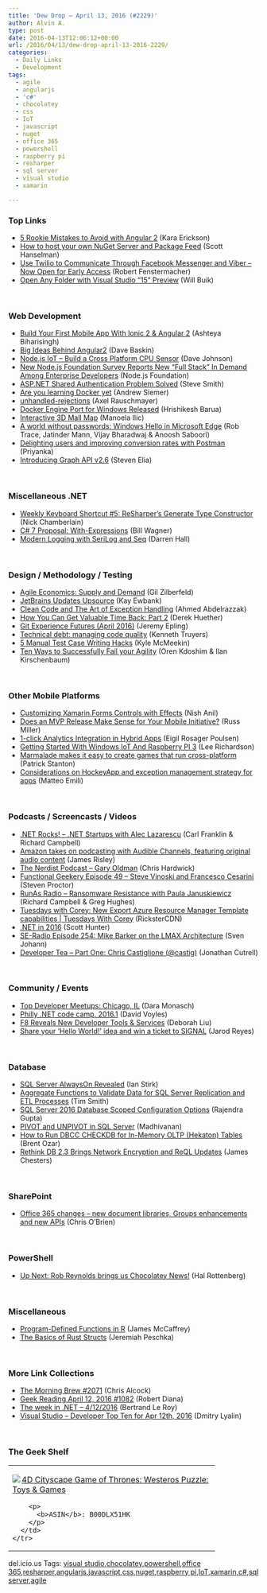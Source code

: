 ```yaml
---
title: 'Dew Drop – April 13, 2016 (#2229)'
author: Alvin A.
type: post
date: 2016-04-13T12:06:12+00:00
url: /2016/04/13/dew-drop-april-13-2016-2229/
categories:
  - Daily Links
  - Development
tags:
  - agile
  - angularjs
  - 'c#'
  - chocolatey
  - css
  - IoT
  - javascript
  - nuget
  - office 365
  - powershell
  - raspberry pi
  - resharper
  - sql server
  - visual studio
  - xamarin

---
```

### <a name="top"></a>Top Links

  * <a href="http://angularjs.blogspot.com/2016/04/5-rookie-mistakes-to-avoid-with-angular.html" target="_blank">5 Rookie Mistakes to Avoid with Angular 2</a> (Kara Erickson)
  * <a href="http://feeds.hanselman.com/~/149097924/0/scotthanselman~How-to-host-your-own-NuGet-Server-and-Package-Feed.aspx" target="_blank">How to host your own NuGet Server and Package Feed</a> (Scott Hanselman)
  * <a href="http://twilioinc.wpengine.com/2016/04/twilio-announces-integration-with-facebook-messenger-and-viber.html" target="_blank">Use Twilio to Communicate Through Facebook Messenger and Viber – Now Open for Early Access</a> (Robert Fenstermacher)
  * <a href="https://blogs.msdn.microsoft.com/visualstudio/2016/04/12/open-any-folder-with-visual-studio-15-preview/" target="_blank">Open Any Folder with Visual Studio “15” Preview</a> (Will Buik)

&nbsp;

### <a name="web"></a>Web Development

  * <a href="http://gonehybrid.com/build-your-first-mobile-app-with-ionic-2-angular-2/" target="_blank">Build Your First Mobile App With Ionic 2 & Angular 2</a> (Ashteya Biharisingh)
  * <a href="http://www.wintellect.com/devcenter/dbaskin/big-ideas-behind-angular2" target="_blank">Big Ideas Behind Angular2</a> (Dave Baskin)
  * <a href="http://thisdavej.com/node-js-iot-build-a-cross-platform-cpu-sensor/" target="_blank">Node.js IoT – Build a Cross Platform CPU Sensor</a> (Dave Johnson)
  * <a href="https://nodejs.org/en/blog/announcements/nodejs-foundation-survey" target="_blank">New Node.js Foundation Survey Reports New “Full Stack” In Demand Among Enterprise Developers</a> (Node.js Foundation)
  * <a href="http://ardalis.com/asp-net-shared-authentication-problem-solved" target="_blank">ASP.NET Shared Authentication Problem Solved</a> (Steve Smith)
  * <a href="http://feedproxy.google.com/~r/LosTechies/~3/JuCVYZjHvYU/" target="_blank">Are you learning Docker yet</a> (Andrew Siemer)
  * <a href="http://feedproxy.google.com/~r/2ality/~3/PwRE99zLWpY/unhandled-rejections.html" target="_blank">unhandled-rejections</a> (Axel Rauschmayer)
  * <a href="http://www.infoq.com/news/2016/04/docker-windows-port?utm_campaign=infoq_content&utm_source=infoq&utm_medium=feed&utm_term=global" target="_blank">Docker Engine Port for Windows Released</a> (Hrishikesh Barua)
  * <a href="http://feedproxy.google.com/~r/tympanus/~3/9xZhSL4F2WI/" target="_blank">Interactive 3D Mall Map</a> (Manoela Ilic)
  * <a href="http://blogs.windows.com/msedgedev/2016/04/12/a-world-without-passwords-windows-hello-in-microsoft-edge/?WT.mc_id=DX_MVP4025064" target="_blank">A world without passwords: Windows Hello in Microsoft Edge</a> (Rob Trace, Jatinder Mann, Vijay Bharadwaj & Anoosh Saboori)
  * <a href="http://blog.getpostman.com/2016/04/12/delighting-users-and-improving-conversion-rates-with-postman/" target="_blank">Delighting users and improving conversion rates with Postman</a> (Priyanka)
  * <a href="https://developers.facebook.com/blog/post/2016/04/12/introducing-graph-api-v26/" target="_blank">Introducing Graph API v2.6</a> (Steven Elia)

&nbsp;

### <a name="dotnet"></a>Miscellaneous .NET

  * <a href="http://buildplease.com/pages/sow-5/" target="_blank">Weekly Keyboard Shortcut #5: ReSharper&#8217;s Generate Type Constructor</a> (Nick Chamberlain)
  * <a href="http://thebillwagner.com/Blog/Item/2016-04-12-C7ProposalWithExpressions" target="_blank">C# 7 Proposal: With-Expressions</a> (Bill Wagner)
  * <a href="http://www.cognim.co.uk/modern-logging-serilog/" target="_blank">Modern Logging with SeriLog and Seq</a> (Darren Hall)

&nbsp;

### <a name="design"></a>Design / Methodology / Testing

  * <a href="http://feedproxy.google.com/~r/gilzilberfeld/~3/1x-OMwowL38/agile-economics-supply-and-demand.html" target="_blank">Agile Economics: Supply and Demand</a> (Gil Zilberfeld)
  * <a href="http://www.i-programmer.info/news/90-tools/9629-jetbrains-updates-upsource.html" target="_blank">JetBrains Updates Upsource</a> (Kay Ewbank)
  * <a href="https://www.toptal.com/qa/clean-code-and-the-art-of-exception-handling" target="_blank">Clean Code and The Art of Exception Handling</a> (Ahmed Abdelrazzak)
  * <a href="http://feedproxy.google.com/~r/LeadingAgile/~3/c_xbaLAd924/" target="_blank">How You Can Get Valuable Time Back: Part 2</a> (Derek Huether)
  * <a href="https://blogs.msdn.microsoft.com/visualstudioalm/2016/04/13/git-experience-futures-april-2016/" target="_blank">Git Experience Futures (April 2016)</a> (Jeremy Epling)
  * <a href="http://feedproxy.google.com/~r/KennethTruyers/~3/AgrIv9QyvYY/" target="_blank">Technical debt: managing code quality</a> (Kenneth Truyers)
  * <a href="https://dzone.com/articles/5-manual-test-case-writing-hacks?utm_medium=feed&utm_source=feedpress.me&utm_campaign=Feed%3A+dzone%2Fagile" target="_blank">5 Manual Test Case Writing Hacks</a> (Kyle McMeekin)
  * <a href="http://www.infoq.com/articles/successfully-fail-agility?utm_campaign=infoq_content&utm_source=infoq&utm_medium=feed&utm_term=global" target="_blank">Ten Ways to Successfully Fail your Agility</a> (Oren Kdoshim & Ilan Kirschenbaum)

&nbsp;

### <a name="mobile"></a>Other Mobile Platforms

  * <a href="https://blog.xamarin.com/customizing-xamarin-forms-controls-with-effects/" target="_blank">Customizing Xamarin.Forms Controls with Effects</a> (Nish Anil)
  * <a href="http://magenic.com/Blog/Post/150/Does-an-MVP-Release-Make-Sense-for-Your-Mobile-Initiative" target="_blank">Does an MVP Release Make Sense for Your Mobile Initiative?</a> (Russ Miller)
  * <a href="http://developer.telerik.com/featured/1-click-analytics-integration-hybrid-apps/" target="_blank">1-click Analytics Integration in Hybrid Apps</a> (Eigil Rosager Poulsen)
  * <a href="http://www.leerichardson.com/2016/04/getting-started-with-windows-iot-and.html" target="_blank">Getting Started With Windows IoT And Raspberry PI 3</a> (Lee Richardson)
  * <a href="https://blogs.windows.com/buildingapps/2016/04/12/marmalade-makes-it-easy-to-create-games-that-run-cross-platform/?WT.mc_id=DX_MVP4025064" target="_blank">Marmalade makes it easy to create games that run cross-platform</a> (Patrick Stanton)
  * <a href="http://feedproxy.google.com/~r/MattsAlmSpace/~3/lQEHyaPk_vo/considerations-on-hockeyapp-and.html" target="_blank">Considerations on HockeyApp and exception management strategy for apps</a> (Matteo Emili)

&nbsp;

### <a name="podcasts"></a>Podcasts / Screencasts / Videos

  * <a href="http://www.dotnetrocks.com/default.aspx?ShowNum=1282" target="_blank">.NET Rocks! &#8211; .NET Startups with Alec Lazarescu</a> (Carl Franklin & Richard Campbell)
  * <a href="http://www.geekwire.com/2016/amazon-takes-podcasting-audible-channels/" target="_blank">Amazon takes on podcasting with Audible Channels, featuring original audio content</a> (James Risley)
  * <a href="http://nerdist.libsyn.com/gary-oldman" target="_blank">The Nerdist Podcast &#8211; Gary Oldman</a> (Chris Hardwick)
  * <a href="https://www.functionalgeekery.com/episode-49-steve-vinoski-and-francesco-cesarini/" target="_blank">Functional Geekery Episode 49 – Steve Vinoski and Francesco Cesarini</a> (Steven Proctor)
  * <a href="http://feedproxy.google.com/~r/RunaAsRadioWma/~3/MwQzD461RU0/default.aspx" target="_blank">RunAs Radio &#8211; Ransomware Resistance with Paula Januskiewicz</a> (Richard Campbell & Greg Hughes)
  * <a href="https://channel9.msdn.com/Shows/Tuesdays-With-Corey/Tuesdays-with-Corey-New-Export-Azure-Resource-Manager-Template-capabilities?WT.mc_id=DX_MVP4025064" target="_blank">Tuesdays with Corey: New Export Azure Resource Manager Template capabilities | Tuesdays With Corey</a> (RicksterCDN)
  * <a href="https://channel9.msdn.com/Events/DevDays/DevDays-Latam-2016/NET-in-2016?WT.mc_id=DX_MVP4025064" target="_blank">.NET in 2016</a> (Scott Hunter)
  * <a href="http://feedproxy.google.com/~r/se-radio/~3/zfo10rtyBg0/" target="_blank">SE-Radio Episode 254: Mike Barker on the LMAX Architecture</a> (Sven Johann)
  * <a href="http://feedproxy.google.com/~r/DeveloperTea/~3/aFUTOmm3qCI/35154-part-one-chris-castiglione-castig" target="_blank">Developer Tea &#8211; Part One: Chris Castiglione (@castig)</a> (Jonathan Cutrell)

&nbsp;

### <a name="events"></a>Community / Events

  * <a href="http://www.infragistics.com/community/blogs/d-coding/archive/2016/04/13/top-developer-meetups-chicago-il.aspx" target="_blank">Top Developer Meetups: Chicago, IL</a> (Dara Monasch)
  * <a href="http://www.davevoyles.com/philly-net-code-camp-2016-1/" target="_blank">Philly .NET code camp, 2016.1</a> (David Voyles)
  * <a href="https://developers.facebook.com/blog/post/2016/04/12/f8-2016-developer-roundup/" target="_blank">F8 Reveals New Developer Tools & Services</a> (Deborah Liu)
  * <a href="http://twilioinc.wpengine.com/2016/04/hellobash-challenge.html" target="_blank">Share your ‘Hello World!’ idea and win a ticket to SIGNAL</a> (Jarod Reyes)

&nbsp;

### <a name="sql"></a>Database

  * <a href="http://www.i-programmer.info/bookreviews/21-database/9627-sql-server-alwayson-revealed.html" target="_blank">SQL Server AlwaysOn Revealed</a> (Ian Stirk)
  * <a href="http://feedproxy.google.com/~r/MSSQLTips-LatestSqlServerTips/~3/oENpK7ALrPQ/tip.asp" target="_blank">Aggregate Functions to Validate Data for SQL Server Replication and ETL Processes</a> (Tim Smith)
  * <a href="http://feedproxy.google.com/~r/MSSQLTips-LatestSqlServerTips/~3/PH53pQweeI4/tip.asp" target="_blank">SQL Server 2016 Database Scoped Configuration Options</a> (Rajendra Gupta)
  * <a href="http://feedproxy.google.com/~r/sqlservercurry/blog/~3/DITGzPJL0nM/pivot-unpivot-tables-sql-server.html" target="_blank">PIVOT and UNPIVOT in SQL Server</a> (Madhivanan)
  * <a href="http://feedproxy.google.com/~r/BrentOzar-SqlServerDba/~3/eJMahVz_4jg/" target="_blank">How to Run DBCC CHECKDB for In-Memory OLTP (Hekaton) Tables</a> (Brent Ozar)
  * <a href="http://www.infoq.com/news/2016/04/rethinkdb-23?utm_campaign=infoq_content&utm_source=infoq&utm_medium=feed&utm_term=global" target="_blank">Rethink DB 2.3 Brings Network Encryption and ReQL Updates</a> (James Chesters)

&nbsp;

### <a name="sp"></a>SharePoint

  * <a href="http://feedproxy.google.com/~r/ChrisObrien/~3/jdgqoynhAKw/office-365-changes-new-document-libraries-office-365-groups-and-APIs.html" target="_blank">Office 365 changes &#8211; new document libraries, Groups enhancements and new APIs</a> (Chris O&#8217;Brien)

&nbsp;

### <a name="ps"></a>PowerShell

  * <a href="http://powershell.org/wp/2016/04/12/up-next-rob-reynolds-brings-us-chocolatey-news/" target="_blank">Up Next: Rob Reynolds brings us Chocolatey News!</a> (Hal Rottenberg)

&nbsp;

### <a name="misc"></a>Miscellaneous

  * <a href="https://visualstudiomagazine.com/articles/2016/04/01/program-defined-functions-in-r.aspx" target="_blank">Program-Defined Functions in R</a> (James McCaffrey)
  * <a href="http://feedproxy.google.com/~r/facility9/~3/C1xXbAdYddg/" target="_blank">The Basics of Rust Structs</a> (Jeremiah Peschka)

&nbsp;

### <a name="links"></a>More Link Collections

  * <a href="http://feedproxy.google.com/~r/ReflectivePerspective/~3/wXpk0kkHPUw/" target="_blank">The Morning Brew #2071</a> (Chris Alcock)
  * <a href="http://feeds.regulargeek.com/~r/RegularGeek/~3/sMFEfMdX1g8/" target="_blank">Geek Reading April 12, 2016 #1082</a> (Robert Diana)
  * <a href="https://blogs.msdn.microsoft.com/dotnet/2016/04/12/the-week-in-net-4122016/" target="_blank">The week in .NET – 4/12/2016</a> (Bertrand Le Roy)
  * <a href="http://www.lyalin.com/2016/04/12/visual-studio-developer-top-ten-for-apr-12th-2016/" target="_blank">Visual Studio – Developer Top Ten for Apr 12th, 2016</a> (Dmitry Lyalin)

&nbsp;

### <a name="shelf"></a>The Geek Shelf

<div id="scid:7dc1bd33-94bd-46fd-a20b-0131235bcd47:fe9ebfa7-8b93-4d77-8561-3a110b60dc70" class="wlWriterEditableSmartContent" style="float: none; padding-bottom: 0px; padding-top: 0px; padding-left: 0px; margin: 0px; display: inline; padding-right: 0px">
  <table cellspacing="0" cellpadding="2" width="400" border="0" unselectable="on">
    <tr>
      <td valign="top" width="400">
        <p>
          <a title="4D Cityscape Game of Thrones: Westeros Puzzle: Toys & Games" href="http://www.amazon.com/exec/obidos/ASIN/B00DLX51HK/amavin-20"><img data-recalc-dims="1" decoding="async" src="https://i0.wp.com/images.amazon.com/images/P/B00DLX51HK.01.MZZZZZZZ.jpg?w=660" border="0" align="left" style="float:left" />4D Cityscape Game of Thrones: Westeros Puzzle: Toys & Games</a>
        </p>
        
        <p>
          <b>ASIN</b>: B00DLX51HK
        </p>
      </td>
    </tr>
  </table>
</div>

<div id="scid:0767317B-992E-4b12-91E0-4F059A8CECA8:d855b4a4-33da-49c7-894c-0fc767d50603" class="wlWriterEditableSmartContent" style="float: none; padding-bottom: 0px; padding-top: 0px; padding-left: 0px; margin: 0px; display: inline; padding-right: 0px">
  del.icio.us Tags: <a href="http://del.icio.us/popular/visual+studio" rel="tag">visual studio</a>,<a href="http://del.icio.us/popular/chocolatey" rel="tag">chocolatey</a>,<a href="http://del.icio.us/popular/powershell" rel="tag">powershell</a>,<a href="http://del.icio.us/popular/office+365" rel="tag">office 365</a>,<a href="http://del.icio.us/popular/resharper" rel="tag">resharper</a>,<a href="http://del.icio.us/popular/angularjs" rel="tag">angularjs</a>,<a href="http://del.icio.us/popular/javascript" rel="tag">javascript</a>,<a href="http://del.icio.us/popular/css" rel="tag">css</a>,<a href="http://del.icio.us/popular/nuget" rel="tag">nuget</a>,<a href="http://del.icio.us/popular/raspberry+pi" rel="tag">raspberry pi</a>,<a href="http://del.icio.us/popular/IoT" rel="tag">IoT</a>,<a href="http://del.icio.us/popular/xamarin" rel="tag">xamarin</a>,<a href="http://del.icio.us/popular/c%23" rel="tag">c#</a>,<a href="http://del.icio.us/popular/sql+server" rel="tag">sql server</a>,<a href="http://del.icio.us/popular/agile" rel="tag">agile</a>
</div>